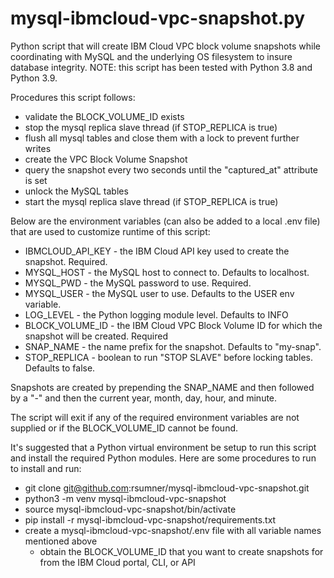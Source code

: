 # mysql-ibmcloud-vpc-snapshot.py

Python script that will create IBM Cloud VPC block volume snapshots while coordinating with MySQL and the underlying OS filesystem to insure database integrity.  NOTE:  this script has been tested with Python 3.8 and Python 3.9.

Procedures this script follows:
* validate the BLOCK_VOLUME_ID exists
* stop the mysql replica slave thread (if STOP_REPLICA is true)
* flush all mysql tables and close them with a lock to prevent further writes
* create the VPC Block Volume Snapshot
* query the snapshot every two seconds until the "captured_at" attribute is set
* unlock the MySQL tables
* start the mysql replica slave thread (if STOP_REPLICA is true) 

Below are the environment variables (can also be added to a local .env file) that are used to customize runtime of this script:
* IBMCLOUD_API_KEY - the IBM Cloud API key used to create the snapshot.  Required.
* MYSQL_HOST - the MySQL host to connect to. Defaults to localhost.
* MYSQL_PWD - the MySQL password to use.  Required.
* MYSQL_USER - the MySQL user to use.  Defaults to the USER env variable.
* LOG_LEVEL - the Python logging module level.  Defaults to INFO
* BLOCK_VOLUME_ID - the IBM Cloud VPC Block Volume ID for which the snapshot will be created.  Required
* SNAP_NAME - the name prefix for the snapshot.  Defaults to "my-snap".
* STOP_REPLICA - boolean to run "STOP SLAVE" before locking tables.  Defaults to false.

Snapshots are created by prepending the SNAP_NAME and then followed by a "-" and then the current year, month, day, hour, and minute.

The script will exit if any of the required environment variables are not supplied or if the BLOCK_VOLUME_ID cannot be found.

It's suggested that a Python virtual environment be setup to run this script and install the required Python modules. Here are some procedures to run to install and run:

* git clone git@github.com:rsumner/mysql-ibmcloud-vpc-snapshot.git
* python3 -m venv mysql-ibmcloud-vpc-snapshot
* source mysql-ibmcloud-vpc-snapshot/bin/activate
* pip install -r mysql-ibmcloud-vpc-snapshot/requirements.txt
* create a mysql-ibmcloud-vpc-snapshot/.env file with all variable names mentioned above
  * obtain the BLOCK_VOLUME_ID that you want to create snapshots for from the IBM Cloud portal, CLI, or API 
